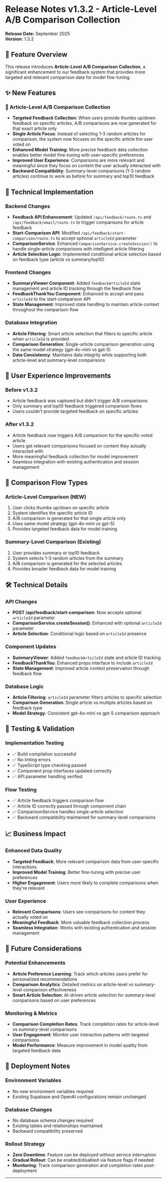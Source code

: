 # Release Notes v1.3.2 - Article-Level A/B Comparison Collection

**Release Date:** September 2025  
**Version:** 1.3.2

## 🎯 Feature Overview

This release introduces **Article-Level A/B Comparison Collection**, a significant enhancement to our feedback system that provides more targeted and relevant comparison data for model fine-tuning.

## ✨ New Features

### 🎯 Article-Level A/B Comparison Collection
- **Targeted Feedback Collection**: When users provide thumbs up/down feedback on specific articles, A/B comparisons are now generated for that exact article only
- **Single Article Focus**: Instead of selecting 1-3 random articles for comparison, the system now focuses on the specific article the user voted on
- **Enhanced Model Training**: More precise feedback data collection enables better model fine-tuning with user-specific preferences
- **Improved User Experience**: Comparisons are more relevant and meaningful since they focus on content the user actually interacted with
- **Backward Compatibility**: Summary-level comparisons (1-3 random articles) continue to work as before for summary and top10 feedback

## 🔧 Technical Implementation

### Backend Changes
- **Feedback API Enhancement**: Updated `/api/feedback/route.ts` and `/api/feedback/email/route.ts` to trigger comparisons for article feedback
- **Start-Comparison API**: Modified `/api/feedback/start-comparison/route.ts` to accept optional `articleId` parameter
- **ComparisonService**: Enhanced `ComparisonService.createSession()` to handle single-article comparisons with intelligent article filtering
- **Article Selection Logic**: Implemented conditional article selection based on feedback type (article vs summary/top10)

### Frontend Changes
- **SummaryViewer Component**: Added `feedbackArticleId` state management and article ID tracking through the feedback flow
- **FeedbackThankYou Component**: Enhanced to accept and pass `articleId` to the start-comparison API
- **State Management**: Improved state handling to maintain article context throughout the comparison flow

### Database Integration
- **Article Filtering**: Smart article selection that filters to specific article when `articleId` is provided
- **Comparison Generation**: Single-article comparison generation using the same model strategy (gpt-4o-mini vs gpt-5)
- **Data Consistency**: Maintains data integrity while supporting both article-level and summary-level comparisons

## 🚀 User Experience Improvements

### Before v1.3.2
- Article feedback was captured but didn't trigger A/B comparisons
- Only summary and top10 feedback triggered comparison flows
- Users couldn't provide targeted feedback on specific articles

### After v1.3.2
- Article feedback now triggers A/B comparison for the specific voted article
- Users get relevant comparisons focused on content they actually interacted with
- More meaningful feedback collection for model improvement
- Seamless integration with existing authentication and session management

## 🔄 Comparison Flow Types

### Article-Level Comparison (NEW)
1. User clicks thumbs up/down on specific article
2. System identifies the specific article ID
3. A/B comparison is generated for that single article only
4. Uses same model strategy (gpt-4o-mini vs gpt-5)
5. Provides targeted feedback data for model training

### Summary-Level Comparison (Existing)
1. User provides summary or top10 feedback
2. System selects 1-3 random articles from the summary
3. A/B comparison is generated for the selected articles
4. Provides broader feedback data for model training

## 🛠️ Technical Details

### API Changes
- **POST /api/feedback/start-comparison**: Now accepts optional `articleId` parameter
- **ComparisonService.createSession()**: Enhanced with optional `articleId` parameter
- **Article Selection**: Conditional logic based on `articleId` presence

### Component Updates
- **SummaryViewer**: Added `feedbackArticleId` state and article ID tracking
- **FeedbackThankYou**: Enhanced props interface to include `articleId`
- **State Management**: Improved article context preservation through feedback flow

### Database Logic
- **Article Filtering**: `articleId` parameter filters articles to specific selection
- **Comparison Generation**: Single article vs multiple articles based on feedback type
- **Model Strategy**: Consistent gpt-4o-mini vs gpt-5 comparison approach

## 🧪 Testing & Validation

### Implementation Testing
- ✅ Build compilation successful
- ✅ No linting errors
- ✅ TypeScript type checking passed
- ✅ Component prop interfaces updated correctly
- ✅ API parameter handling verified

### Flow Testing
- ✅ Article feedback triggers comparison flow
- ✅ Article ID correctly passed through component chain
- ✅ ComparisonService handles single-article selection
- ✅ Backward compatibility maintained for summary-level comparisons

## 📈 Business Impact

### Enhanced Data Quality
- **Targeted Feedback**: More relevant comparison data from user-specific interactions
- **Improved Model Training**: Better fine-tuning with precise user preferences
- **Higher Engagement**: Users more likely to complete comparisons when they're relevant

### User Experience
- **Relevant Comparisons**: Users see comparisons for content they actually voted on
- **Meaningful Feedback**: More valuable feedback collection process
- **Seamless Integration**: Works with existing authentication and session management

## 🔮 Future Considerations

### Potential Enhancements
- **Article Preference Learning**: Track which articles users prefer for personalized recommendations
- **Comparison Analytics**: Detailed metrics on article-level vs summary-level comparison effectiveness
- **Smart Article Selection**: AI-driven article selection for summary-level comparisons based on user preferences

### Monitoring & Metrics
- **Comparison Completion Rates**: Track completion rates for article-level vs summary-level comparisons
- **User Engagement**: Monitor user interaction patterns with targeted comparisons
- **Model Performance**: Measure improvement in model quality from targeted feedback data

## 🚀 Deployment Notes

### Environment Variables
- No new environment variables required
- Existing Supabase and OpenAI configurations remain unchanged

### Database Changes
- No database schema changes required
- Existing tables and relationships maintained
- Backward compatibility preserved

### Rollout Strategy
- **Zero Downtime**: Feature can be deployed without service interruption
- **Gradual Rollout**: Can be enabled/disabled via feature flags if needed
- **Monitoring**: Track comparison generation and completion rates post-deployment

---


